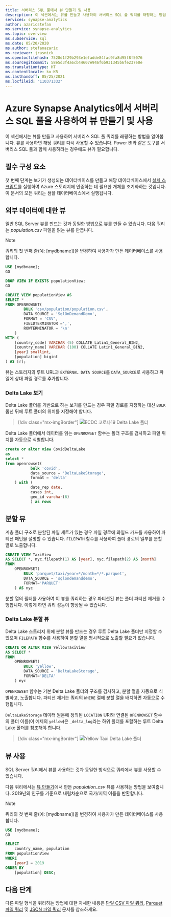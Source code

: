 ```yaml
---
title: 서버리스 SQL 풀에서 뷰 만들기 및 사용
description: 이 섹션에서는 뷰를 만들고 사용하여 서버리스 SQL 풀 쿼리를 래핑하는 방법을 알아봅니다. 뷰를 사용하면 해당 쿼리를 다시 사용할 수 있습니다. Power BI와 같은 도구를 서버리스 SQL 풀과 함께 사용하려는 경우에도 뷰가 필요합니다.
services: synapse-analytics
author: azaricstefan
ms.service: synapse-analytics
ms.topic: overview
ms.subservice: sql
ms.date: 05/20/2020
ms.author: stefanazaric
ms.reviewer: jrasnick
ms.openlocfilehash: 7528d1f29b293e1efadde84fac9fa8d95f8f5076
ms.sourcegitcommit: 58e5d3f4a6cb44607e946f6b931345b6fe237e0e
ms.translationtype: HT
ms.contentlocale: ko-KR
ms.lasthandoff: 05/25/2021
ms.locfileid: "110371332"
---
```

# <a name="create-and-use-views-using-serverless-sql-pool-in-azure-synapse-analytics"></a>Azure Synapse Analytics에서 서버리스 SQL 풀을 사용하여 뷰 만들기 및 사용

이 섹션에서는 뷰를 만들고 사용하여 서버리스 SQL 풀 쿼리를 래핑하는 방법을 알아봅니다. 뷰를 사용하면 해당 쿼리를 다시 사용할 수 있습니다. Power BI와 같은 도구를 서버리스 SQL 풀과 함께 사용하려는 경우에도 뷰가 필요합니다.

## <a name="prerequisites"></a>필수 구성 요소

첫 번째 단계는 보기가 생성되는 데이터베이스를 만들고 해당 데이터베이스에서 [설치 스크립트](https://github.com/Azure-Samples/Synapse/blob/master/SQL/Samples/LdwSample/SampleDB.sql)를 실행하여 Azure 스토리지에 인증하는 데 필요한 개체를 초기화하는 것입니다. 이 문서의 모든 쿼리는 샘플 데이터베이스에서 실행됩니다.

## <a name="views-over-external-data"></a>외부 데이터에 대한 뷰

일반 SQL Server 뷰를 만드는 것과 동일한 방법으로 뷰를 만들 수 있습니다. 다음 쿼리는 *population.csv* 파일을 읽는 뷰를 만듭니다.

> [!NOTE]
> 쿼리의 첫 번째 줄(예: [mydbname])을 변경하여 사용자가 만든 데이터베이스를 사용합니다.

```sql
USE [mydbname];
GO

DROP VIEW IF EXISTS populationView;
GO

CREATE VIEW populationView AS
SELECT * 
FROM OPENROWSET(
        BULK 'csv/population/population.csv',
        DATA_SOURCE = 'SqlOnDemandDemo',
        FORMAT = 'CSV', 
        FIELDTERMINATOR =',', 
        ROWTERMINATOR = '\n'
    )
WITH (
    [country_code] VARCHAR (5) COLLATE Latin1_General_BIN2,
    [country_name] VARCHAR (100) COLLATE Latin1_General_BIN2,
    [year] smallint,
    [population] bigint
) AS [r];
```

뷰는 스토리지의 루트 URL과 `EXTERNAL DATA SOURCE`를 `DATA_SOURCE`로 사용하고 파일에 상대 파일 경로를 추가합니다.

### <a name="delta-lake-views"></a>Delta Lake 보기

Delta Lake 폴더를 기반으로 하는 보기를 만드는 경우 파일 경로를 지정하는 대신 `BULK` 옵션 뒤에 루트 폴더의 위치를 지정해야 합니다.

> [!div class="mx-imgBorder"]
>![ECDC 코로나19 Delta Lake 폴더](./media/shared/covid-delta-lake-studio.png)

Delta Lake 폴더에서 데이터를 읽는 `OPENROWSET` 함수는 폴더 구조를 검사하고 파일 위치를 자동으로 식별합니다.

```sql
create or alter view CovidDeltaLake
as
select *
from openrowset(
           bulk 'covid',
           data_source = 'DeltaLakeStorage',
           format = 'delta'
    ) with (
           date_rep date,
           cases int,
           geo_id varchar(6)
           ) as rows
```

## <a name="partitioned-views"></a>분할 뷰

계층 폴더 구조로 분할된 파일 세트가 있는 경우 파일 경로에 와일드 카드를 사용하여 파티션 패턴을 설명할 수 있습니다. `FILEPATH` 함수를 사용하여 폴더 경로의 일부를 분할 열로 노출합니다.

```sql
CREATE VIEW TaxiView
AS SELECT *, nyc.filepath(1) AS [year], nyc.filepath(2) AS [month]
FROM
    OPENROWSET(
        BULK 'parquet/taxi/year=*/month=*/*.parquet',
        DATA_SOURCE = 'sqlondemanddemo',
        FORMAT='PARQUET'
    ) AS nyc
```

분할 열의 필터를 사용하여 이 뷰를 쿼리하는 경우 파티션된 뷰는 폴더 파티션 제거를 수행합니다. 이렇게 하면 쿼리 성능이 향상될 수 있습니다.

### <a name="delta-lake-partitioned-views"></a>Delta Lake 분할 뷰

Delta Lake 스토리지 위에 분할 뷰를 만드는 경우 루트 Delta Lake 폴더만 지정할 수 있으며 `FILEPATH` 함수를 사용하여 분할 열을 명시적으로 노출할 필요가 없습니다.

```sql
CREATE OR ALTER VIEW YellowTaxiView
AS SELECT *
FROM  
    OPENROWSET(
        BULK 'yellow',
        DATA_SOURCE = 'DeltaLakeStorage',
        FORMAT='DELTA'
    ) nyc
```

`OPENROWSET` 함수는 기본 Delta Lake 폴더의 구조를 검사하고, 분할 열을 자동으로 식별하고, 노출합니다. 파티션 제거는 쿼리의 `WHERE` 절에 분할 열을 배치하면 자동으로 수행됩니다.

`DeltaLakeStorage` 데이터 원본에 정의된 `LOCATION` URI와 연결된 `OPENROWSET` 함수의 폴더 이름(이 예제의 `yellow`)은 `_delta_log`라는 하위 폴더를 포함하는 루트 Delta Lake 폴더를 참조해야 합니다.

> [!div class="mx-imgBorder"]
>![Yellow Taxi Delta Lake 폴더](./media/shared/yellow-taxi-delta-lake.png)

## <a name="use-a-view"></a>뷰 사용

SQL Server 쿼리에서 뷰를 사용하는 것과 동일한 방식으로 쿼리에서 뷰를 사용할 수 있습니다.

다음 쿼리에서는 [뷰 만들기](#views-over-external-data)에서 만든 *population_csv* 뷰를 사용하는 방법을 보여줍니다. 2019년의 인구를 기준으로 내림차순으로 국가/지역 이름을 반환합니다.

> [!NOTE]
> 쿼리의 첫 번째 줄(예: [mydbname])을 변경하여 사용자가 만든 데이터베이스를 사용합니다.

```sql
USE [mydbname];
GO

SELECT
    country_name, population
FROM populationView
WHERE
    [year] = 2019
ORDER BY
    [population] DESC;
```

## <a name="next-steps"></a>다음 단계

다른 파일 형식을 쿼리하는 방법에 대한 자세한 내용은 [단일 CSV 파일 쿼리](query-single-csv-file.md), [Parquet 파일 쿼리](query-parquet-files.md) 및 [JSON 파일 쿼리](query-json-files.md) 문서를 참조하세요.
